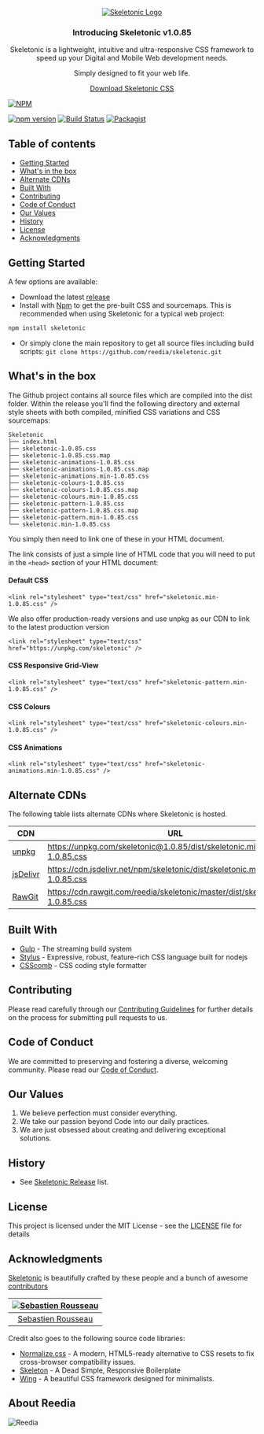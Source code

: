 <p align="center">
	<a href="https://skeletonic.io">
		<img src="https://github.com/reedia/skeletonic/raw/master/images/skeletonic.png" alt="Skeletonic Logo"  />
	</a>  
</p>

<h3 align="center">Introducing Skeletonic v1.0.85</h3>

<p align="center">Skeletonic is a lightweight, intuitive and ultra-responsive CSS framework to speed up your Digital and Mobile Web development needs.</p>

<p align="center">Simply designed to fit your web life.</p>

<p align="center"><a href="https://github.com/reedia/skeletonic/archive/v1.0.85.zip">Download Skeletonic CSS</a></p>

[![NPM](https://nodei.co/npm/skeletonic.png)](https://nodei.co/npm/skeletonic/)

[![npm version](https://badge.fury.io/js/skeletonic.svg)](https://badge.fury.io/js/skeletonic)
[![Build Status](https://travis-ci.org/reedia/skeletonic.svg?branch=master)](https://travis-ci.org/reedia/skeletonic)
[![Packagist](https://img.shields.io/badge/license-MIT-blue.svg)](https://skeletonic.github.io/license)

## Table of contents

-   [Getting Started](#getting-started)
-   [What's in the box](#whats-in-the-box)
- 	[Alternate CDNs](#alternate-cdns)
-   [Built With](#built-with)
-   [Contributing](#contributing)
-   [Code of Conduct](#code-of-conduct)
-   [Our Values](#our-values)
-   [History](#history)
-   [License](#license)
-   [Acknowledgments](#acknowledgments)

## Getting Started

A few options are available:

-   Download the latest [release](https://github.com/reedia/skeletonic/archive/v1.0.85.zip)
-   Install with [Npm](https://www.npmjs.com/package/skeletonic) to get the pre-built CSS and sourcemaps. This is recommended when using Skeletonic for a typical web project: 

```bash
npm install skeletonic
```

-   Or simply clone the main repository to get all source files including build scripts: `git clone https://github.com/reedia/skeletonic.git`

## What's in the box

The Github project contains all source files which are compiled into the dist folder. Within the release you'll find the following directory and external style sheets with both compiled, minified CSS variations and CSS sourcemaps:

```
Skeletonic
├── index.html
├── skeletonic-1.0.85.css
├── skeletonic-1.0.85.css.map
├── skeletonic-animations-1.0.85.css
├── skeletonic-animations-1.0.85.css.map
├── skeletonic-animations.min-1.0.85.css
├── skeletonic-colours-1.0.85.css
├── skeletonic-colours-1.0.85.css.map
├── skeletonic-colours.min-1.0.85.css
├── skeletonic-pattern-1.0.85.css
├── skeletonic-pattern-1.0.85.css.map
├── skeletonic-pattern.min-1.0.85.css
└── skeletonic.min-1.0.85.css
```

You simply then need to link one of these in your HTML document.

The link consists of just a simple line of HTML code that you will need to put in the ```<head>```  section of your HTML document:

#### Default CSS

```
<link rel="stylesheet" type="text/css" href="skeletonic.min-1.0.85.css" />
```

We also offer production-ready versions and use unpkg as our CDN to link to the latest production version

```
<link rel="stylesheet" type="text/css" href="https://unpkg.com/skeletonic" />
```

#### CSS Responsive Grid-View
```
<link rel="stylesheet" type="text/css" href="skeletonic-pattern.min-1.0.85.css" />
```

#### CSS Colours
```
<link rel="stylesheet" type="text/css" href="skeletonic-colours.min-1.0.85.css" />
```

#### CSS Animations
```
<link rel="stylesheet" type="text/css" href="skeletonic-animations.min-1.0.85.css" />
```

## Alternate CDNs
The following table lists alternate CDNs where Skeletonic is hosted.

| CDN | URL | HTTPS | Combo |
|---|---|---|---|
| [unpkg](https://unpkg.com/) | https://unpkg.com/skeletonic@1.0.85/dist/skeletonic.min-1.0.85.css | Yes | No |
| [jsDelivr](https://www.jsdelivr.com/) | https://cdn.jsdelivr.net/npm/skeletonic/dist/skeletonic.min-1.0.85.css  | Yes | Yes |
| [RawGit](http://rawgit.com/) | https://cdn.rawgit.com/reedia/skeletonic/master/dist/skeletonic.min-1.0.85.css | Yes | No |



## Built With
-   [Gulp](https://gulpjs.com/) - The streaming build system
-   [Stylus](http://stylus-lang.com/) - Expressive, robust, feature-rich CSS language built for nodejs
-   [CSScomb](http://csscomb.com/) - CSS coding style formatter

## Contributing

Please read carefully through our [Contributing Guidelines](https://github.com/reedia/skeletonic/blob/master/CONTRIBUTING.md) for further details on the process for submitting pull requests to us.

## Code of Conduct
We are committed to preserving and fostering a diverse, welcoming community. Please read our [Code of Conduct](https://github.com/reedia/skeletonic/blob/master/CODE_OF_CONDUCT.md).

## Our Values
1.  We believe perfection must consider everything.
2.  We take our passion beyond Code into our daily practices.
3.  We are just obsessed about creating and delivering exceptional solutions.

## History

*   See [Skeletonic Release](https://github.com/reedia/skeletonic/releases) list.


## License

This project is licensed under the MIT License - see the [LICENSE](https://github.com/reedia/skeletonic/blob/master/LICENSE) file for details

## Acknowledgments

[Skeletonic](https://skeletonic.io) is beautifully crafted by these people and a bunch of awesome [contributors](https://github.com/reedia/skeletonic/graphs/contributors)

[![Sebastien Rousseau](https://avatars0.githubusercontent.com/u/1394998?s=117)](https://sebastienrousseau.co.uk) |
|:---:
[Sebastien Rousseau](https://github.com/sebastienrousseau) |

Credit also goes to the following source code libraries:
-   [Normalize.css](http://necolas.github.io/normalize.css/) - A modern, HTML5-ready alternative to CSS resets to fix cross-browser compatibility issues.
-   [Skeleton](http://www.getskeleton.com) - A Dead Simple, Responsive Boilerplate
-   [Wing](http://usewing.ml/) - A beautiful CSS framework designed for minimalists.

## About Reedia

![Reedia](https://avatars0.githubusercontent.com/u/488747?s=200)
